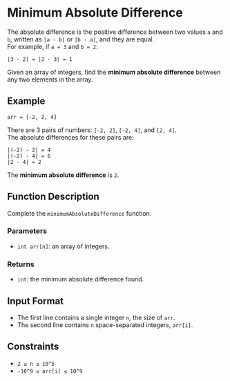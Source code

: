 # Minimum Absolute Difference

The absolute difference is the positive difference between two values `a` and `b`, written as `|a - b|` or `|b - a|`, and they are equal.  
For example, if `a = 3` and `b = 2`:  
```
|3 - 2| = |2 - 3| = 1
```

Given an array of integers, find the **minimum absolute difference** between any two elements in the array.

## Example

```
arr = [-2, 2, 4]
```

There are 3 pairs of numbers: `[-2, 2]`, `[-2, 4]`, and `[2, 4]`.  
The absolute differences for these pairs are:

```
|(-2) - 2| = 4
|(-2) - 4| = 6
|2 - 4| = 2
```

The **minimum absolute difference** is `2`.

## Function Description

Complete the `minimumAbsoluteDifference` function.

### Parameters

- `int arr[n]`: an array of integers.

### Returns

- `int`: the minimum absolute difference found.

## Input Format

- The first line contains a single integer `n`, the size of `arr`.
- The second line contains `n` space-separated integers, `arr[i]`.

## Constraints

- `2 ≤ n ≤ 10^5`
- `-10^9 ≤ arr[i] ≤ 10^9`
